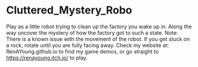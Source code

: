 # Cluttered_Mystery_Robo
Play as a little robot trying to clean up the factory you wake up in. Along the way uncover the mystery of how the factory got to such a state. Note: There is a known issue with the movement of the robot. If you get stuck on a rock, rotate until you are fully facing away.
Check my website at: RenAYoung.github.io to find my game demos, or go straight to https://renayoung.itch.io/ to play.
